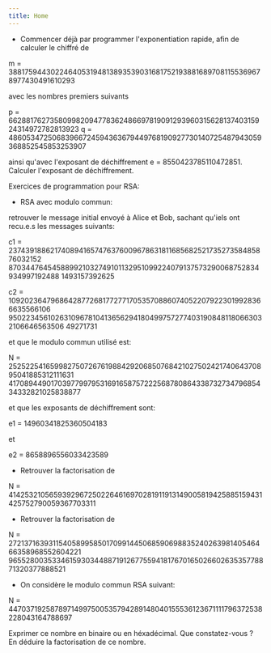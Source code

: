 ```yaml
---
title: Home
---
```


- Commencer déjà par programmer l'exponentiation rapide, afin de calculer le chiffré de

m = 38817594430224640531948138935390316817521938816897081155369678977430491610293

avec les nombres premiers suivants

p = 66288176273580998209477836248669781909129396031562813740315924314972782813923
q = 48605347250683966724594363679449768190927730140725487943059368852545853253907

ainsi qu'avec l'exposant de déchiffrement e = 8550423785110472851. Calculer l'exposant de déchiffrement.

Exercices de programmation pour RSA:

- RSA avec modulo commun: 

retrouver le message initial envoyé à Alice et Bob, sachant qu'iels ont recu.e.s les messages suivants: 

c1 = 237439188621740894165747637600967863181168568252173527358485876032152
870344764545889921032749101132951099224079137573290068752834934997192488
1493157392625

c2 = 1092023647968642877268177277170535708860740522079223019928366635566106
95022345610263109678104136562941804997572774031908481180663032106646563506
49271731

et que le modulo commun utilisé est:

N = 25252254165998275072676198842920685076842102750242174064370895041885312111631
41708944901703977997953169165875722256878086433873273479685434332821025838877

et que les exposants de déchiffrement sont: 

e1 = 14960341825360504183 

et 

e2 = 8658896556033423589


- Retrouver la factorisation de 

N = 41425321056593929672502264616970281911913149005819425885159431
425752790059367703311

- Retrouver la factorisation de

N = 27213716393115405899585017099144506859069883524026398140546466358968552604221
965528003533461593034488719126775594181767016502660263535778871320377888521


- On considère le modulo commun RSA suivant: 

N = 44703719258789714997500535794289148040155536123671111796372538228043164788697

Exprimer ce nombre en binaire ou en héxadécimal. Que constatez-vous ? En déduire la factorisation de ce nombre.




